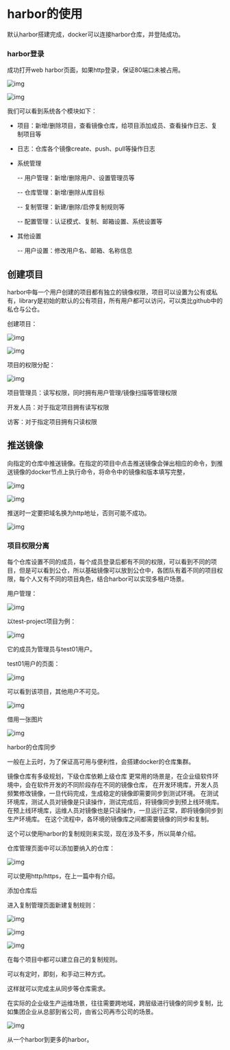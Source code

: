

# harbor的使用

默认harbor搭建完成，docker可以连接harbor仓库，并登陆成功。

### harbor登录

成功打开web harbor页面，如果http登录，保证80端口未被占用。

![img](/Users/rqw1991/Devops-LYZ/docker/harbor使用img/harbor.jpeg)

![img](/Users/rqw1991/Devops-LYZ/docker/harbor使用img/harbor仓库项目.jpeg)

我们可以看到系统各个模块如下：

- 项目：新增/删除项目，查看镜像仓库，给项目添加成员、查看操作日志、复制项目等

- 日志：仓库各个镜像create、push、pull等操作日志

- 系统管理 

  -- 用户管理：新增/删除用户、设置管理员等

  -- 仓库管理：新增/删除从库目标

  -- 复制管理：新建/删除/启停复制规则等

  -- 配置管理：认证模式、复制、邮箱设置、系统设置等

- 其他设置 

   

  -- 用户设置：修改用户名、邮箱、名称信息

   

 

## 创建项目

harbor中每一个用户创建的项目都有独立的镜像权限，项目可以设置为公有或私有，library是初始的默认的公有项目，所有用户都可以访问，可以类比github中的私仓与公仓。

创建项目：

![img](/Users/rqw1991/Devops-LYZ/docker/harbor使用img/创建项目.png)

![img](/Users/rqw1991/Devops-LYZ/docker/harbor使用img/test-project项目页面.png)

项目的权限分配：

![img](/Users/rqw1991/Devops-LYZ/docker/harbor使用img/test项目成员.jpeg)

项目管理员：读写权限，同时拥有用户管理/镜像扫描等管理权限

开发人员：对于指定项目拥有读写权限

访客：对于指定项目拥有只读权限

 

## 推送镜像

 

向指定的仓库中推送镜像。在指定的项目中点击推送镜像会弹出相应的命令，到推送镜像的docker节点上执行命令，将命令中的镜像和版本填写完整，

![img](/Users/rqw1991/Devops-LYZ/docker/harbor使用img/推送镜像.jpeg)

 

![img](/Users/rqw1991/Devops-LYZ/docker/harbor使用img/推送镜像命令.jpeg)

推送时一定要把域名换为http地址，否则可能不成功。

![img](/Users/rqw1991/Devops-LYZ/docker/harbor使用img/test-project镜像仓库.png) 

### 项目权限分离

每个仓库设置不同的成员，每个成员登录后都有不同的权限，可以看到不同的项目，但是可以看到公仓，所以基础镜像可以放到公仓中，各团队有着不同的项目权限，每个人又有不同的项目角色，结合harbor可以实现多租户场景。

用户管理：

![img](/Users/rqw1991/Devops-LYZ/docker/harbor使用img/用户管理.jpeg)

以test-project项目为例：

![img](/Users/rqw1991/Devops-LYZ/docker/harbor使用img/test项目成员.jpeg)

它的成员为管理员与test01用户。

test01用户的页面：

![img](/Users/rqw1991/Devops-LYZ/docker/harbor使用img/test01用户页面.jpeg)

可以看到该项目，其他用户不可见。

![img](/Users/rqw1991/Devops-LYZ/docker/harbor使用img/xuxuebin页面.jpeg)

 

借用一张图片

![img](/Users/rqw1991/Devops-LYZ/docker/harbor使用img/harbor关系图.png)

harbor的仓库同步

一般在上云时，为了保证高可用与便利性，会搭建docker的仓库集群。

镜像仓库有多级规划，下级仓库依赖上级仓库 
更常用的场景是，在企业级软件环境中，会在软件开发的不同阶段存在不同的镜像仓库， 
在开发环境库，开发人员频繁修改镜像，一旦代码完成，生成稳定的镜像即需要同步到测试环境。 
在测试环境库，测试人员对镜像是只读操作，测试完成后，将镜像同步到预上线环境库。 
在预上线环境库，运维人员对镜像也是只读操作，一旦运行正常，即将镜像同步到生产环境库。 
在这个流程中，各环境的镜像库之间都需要镜像的同步和复制。

这个可以使用harbor的复制规则来实现，现在涉及不多，所以简单介绍。

仓库管理页面中可以添加要纳入的仓库：

![img](/Users/rqw1991/Devops-LYZ/docker/harbor使用img/新建目标对象仓库.png)

可以使用http/https，在上一篇中有介绍。

添加仓库后

进入复制管理页面新建复制规则：

![img](/Users/rqw1991/Devops-LYZ/docker/harbor使用img/新建复制规则.png)

![img](/Users/rqw1991/Devops-LYZ/docker/harbor使用img/复制管理.png)

![img](/Users/rqw1991/Devops-LYZ/docker/harbor使用img/仓库管理.jpeg)

在每个项目中都可以建立自己的复制规则。

可以有定时，即刻，和手动三种方式。

这样就可以完成主从同步等仓库需求。

在实际的企业级生产运维场景，往往需要跨地域，跨层级进行镜像的同步复制，比如集团企业从总部到省公司，由省公司再市公司的场景。

![img](/Users/rqw1991/Devops-LYZ/docker/harbor使用img/多harbor.png)

从一个harbor到更多的harbor。